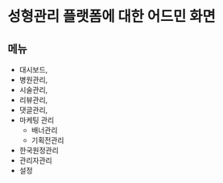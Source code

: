 # 성형관리 플랫폼에 대한 어드민 화면

## 메뉴

- 대시보드, 
- 병원관리, 
- 시술관리, 
- 리뷰관리, 
- 댓글관리, 
- 마케팅 관리
  - 배너관리
  - 기획전관리
- 한국원정관리
- 관리자관리
- 설정 